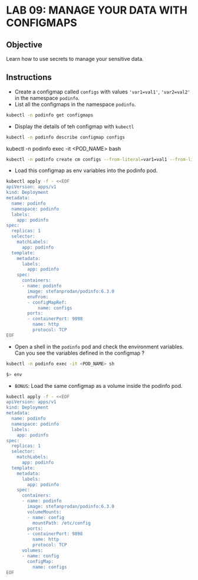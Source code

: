 # LAB 09: MANAGE YOUR DATA WITH CONFIGMAPS

## Objective

Learn how to use secrets to manage your sensitive data.

## Instructions

- Create a configmap called `configs` with values `'var1=val1'`, `'var2=val2'` in the namespace `podinfo`.
- List all the configmaps in the namespace `podinfo`.

```bash
kubectl -n podinfo get configmaps
```

- Display the details of teh configmap with `kubectl`

```bash
kubectl -n podinfo describe configmap configs
```
kubectl -n podinfo exec -it <POD_NAME> bash

```bash
kubectl -n podinfo create cm configs --from-literal=var1=val1 --from-literal=var2=val2
```

- Load this configmap as env variables into the podinfo pod.

```bash
kubectl apply -f - <<EOF
apiVersion: apps/v1
kind: Deployment
metadata:
  name: podinfo
  namespace: podinfo
  labels:
    app: podinfo
spec:
  replicas: 1
  selector:
    matchLabels:
      app: podinfo
  template:
    metadata:
      labels:
        app: podinfo
    spec:
      containers:
      - name: podinfo
        image: stefanprodan/podinfo:6.3.0
        envFrom:
        - configMapRef:
            name: configs
        ports:
        - containerPort: 9898
          name: http
          protocol: TCP
EOF
```

- Open a shell in the `podinfo` pod and check the environment variables. Can you see the variables defined in the configmap ?

```bash
kubectl -n podinfo exec -it <POD_NAME> sh

$> env
```

- `BONUS`: Load the same configmap as a volume inside the podinfo pod.

```bash
kubectl apply -f - <<EOF
apiVersion: apps/v1
kind: Deployment
metadata:
  name: podinfo
  namespace: podinfo
  labels:
    app: podinfo
spec:
  replicas: 1
  selector:
    matchLabels:
      app: podinfo
  template:
    metadata:
      labels:
        app: podinfo
    spec:
      containers:
      - name: podinfo
        image: stefanprodan/podinfo:6.3.0
        volumeMounts:
        - name: config
          mountPath: /etc/config
        ports:
        - containerPort: 9898
          name: http
          protocol: TCP
      volumes:
      - name: config
        configMap:
          name: configs
EOF
```
